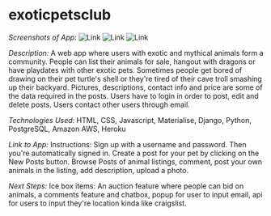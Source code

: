 # exoticpetsclub

*Screenshots of App:*
![Link](https://i.imgur.com/tJYv0w1.png)
![Link](https://i.imgur.com/2leR0fH.png)
![Link](https://i.imgur.com/ON86uQI.png)


*Description:*
A web app where users with exotic and mythical animals form a community. People can list their animals for sale, hangout with dragons or have playdates with other exotic pets. Sometimes people get bored of drawing on their pet turtle's shell or they're tired of their cave troll smashing up their backyard. Pictures, descriptions, contact info and price are some of the data required in the posts. Users have to login in order to post, edit and delete posts. Users contact other users through email.

*Technologies Used:*
HTML, CSS, Javascript, Materialise, Django, Python, PostgreSQL, Amazon AWS, Heroku

*Link to App:*
Instructions: Sign up with a username and password. Then you're automatically signed in. Create a post for your pet by clicking on the New Posts button. Browse Posts of animal listings, comment, post your own animals in the listing, add description, upload a photo.  


*Next Steps:*
Ice box items: An auction feature where people can bid on animals, a comments feature and chatbox, popup for user to input email, api for users to input they're location kinda like craigslist.

